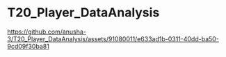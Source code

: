 # T20_Player_DataAnalysis



https://github.com/anusha-3/T20_Player_DataAnalysis/assets/91080011/e633ad1b-0311-40dd-ba50-9cd09f30ba81

